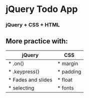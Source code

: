 # jQuery Todo App
### jQuery + CSS + HTML

## More practice with:




| jQuery             | CSS       |
| ------------------ | --------- |
| * .on()            | * margin  |
| * .keypress()      | * padding |
| * Fades and slides | * float   |
| * selecting        | * fonts   |
